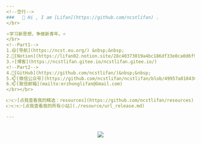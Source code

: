 ```yaml
---
<!--空行-->
###   👋 Hi , I am [Lifan](https://github.com/ncstlifan) .
</br>

⭐学习新思想，争做新青年。⭐
</br>
<!--Part1-->
1.😄[导航](https://ncst.eu.org/) &nbsp;&nbsp; 
2.🤔[Notion](https://lifan02.notion.site/28c40373019a4bc186df33e0ca0d6f99) &nbsp;&nbsp;
3.⚡[博客](https://ncstlifan.gitee.io/ncstlifan.gitee.io/) 
<!--Part2-->
4.🔭[GitHub](https://github.com/ncstlifan/)&nbsp;&nbsp;
5.📫[微信公众号](https://github.com/ncstlifan/ncstlifan/blob/49957a8184306ef62104e005844e4935decaf827/resource/%E5%BE%AE%E4%BF%A1%E5%85%AC%E4%BC%97%E5%8F%B7_%E5%8D%8E%E7%90%86%E5%B9%BC%E7%A8%9A%E5%9B%AD.jpg)&nbsp;&nbsp;
6.📫[致信邮箱](mailto:erzhonglifan@Gmail.com)
</br></br>

👉👉[点我查看我的精选：resources](https://github.com/ncstlifan/resources)
👉👉👉[点我查看我的所有小站](./resource/url_release.md)

---
```

</br>
<div align="center"> <img src="https://visitor-badge.glitch.me/badge?page_id=ncstlifan" /> </div>
